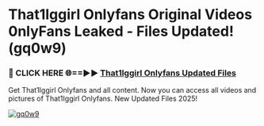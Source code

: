 # That1Iggirl Onlyfans Original Videos 0nlyFans Leaked - Files Updated! (gq0w9)

<h3>🔴 CLICK HERE 🌐==►► <a href="https://tinyurl.com/ehrbuxhb" rel="nofollow">That1Iggirl Onlyfans Updated Files</a></h3>

Get That1Iggirl Onlyfans and all content. Now you can access all videos and pictures of That1Iggirl Onlyfans. New Updated Files 2025!

[![gq0w9](https://i.imgur.com/lVYEuWS.gif)](https://tinyurl.com/ehrbuxhb)
